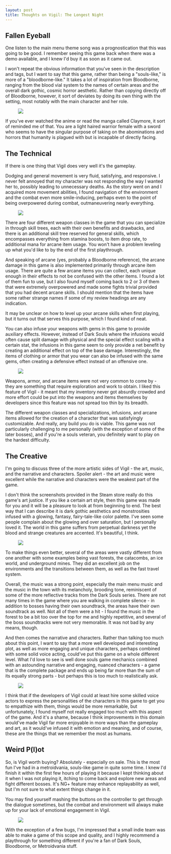 ```yaml
---
layout: post
title: Thoughts on Vigil: The Longest Night
---
```


## Fallen Eyeball

One listen to the main menu theme song was a prognostication that this was going to be good. I remember seeing this game back when there was a demo available, and I knew I'd buy it as soon as it came out.

I won't repeat the obvious information that you've seen in the description and tags, but I want to say that this game, rather than being a "souls-like," is more of a "bloodborne-like." It takes a lot of inspiration from Bloodborne, ranging from the blood vial system to the names of certain areas and the overall dark gothic, cosmic horror aesthetic. Rather than copying directly off of Bloodborne, however, it sort of deviates by doing its own thing with the setting, most notably with the main character and her role.

<figure>
    <img src="../img/vigil_review/v4.jpg">
</figure>

If you've ever watched the anime or read the manga called Claymore, it sort of reminded me of that. You are a light haired warrior female with a sword who seems to have the singular purpose of taking on the abominations and horrors that humanity is plagued with but is incapable of directly facing.

## The Technical

If there is one thing that Vigil does very well it's the gameplay.

Dodging and general movement is very fluid, satisfying, and responsive. I never felt annoyed that my character was not responding the way I wanted her to, possibly leading to unnecessary deaths. As the story went on and I acquired more movement abilities, I found navigation of the environment and the combat even more smile-inducing, perhaps even to the point of being overpowered during combat, outmaneuvering nearly everything.

<figure>
    <img src="../img/vigil_review/v1.jpg">
</figure>

There are four different weapon classes in the game that you can specialize in through skill trees, each with their own benefits and drawbacks, and there is an additional skill tree reserved for general skills, which encompasses everything from stamina boosts, to item drop rate, to additional mana for arcane item usage. You won't have a problem leveling up what you'd like to by the end of the first playthrough.

And speaking of arcane (yes, probably a Bloodborne reference), the arcane damage in this game is also implemented primarily through arcane item usage. There are quite a few arcane items you can collect, each unique enough in their effects to not be confused with the other items. I found a lot of them fun to use, but I also found myself coming back to 2 or 3 of them that were extremely overpowered and made some fights trivial provided that you had decent arcane skills. I should mention that the items have some rather strange names if some of my review headings are any indication.

It may be unclear on how to level up your arcane skills when first playing, but it turns out that serves this purpose, which I found kind of neat.

You can also infuse your weapons with gems in this game to provide auxiliary effects. However, instead of Dark Souls where the infusions would often cause split damage with physical and the special effect scaling with a certain stat, the infusions in this game seem to only provide a net benefit by creating an additional effect on top of the base damage. Interestingly, the items of clothing or armor that you wear can also be infused with the same gems, often creating a defensive effect instead of an offensive one.

<figure>
    <img src="../img/vigil_review/v2.jpg">
</figure>

Weapons, armor, and arcane items were not very common to come by - they are something that require exploration and work to obtain. I liked this feature of Vigil - it meant that my inventory never got absurdly crowded and more effort could be put into the weapons and items themselves by developers since this feature was not spread too thin by its breadth.

The different weapon classes and specializations, infusions, and arcane items allowed for the creation of a character that was satisfyingly customizable. And really, any build you do is viable. This game was not particularly challenging to me personally (with the exception of some of the later bosses), and if you're a souls veteran, you definitely want to play on the hardest difficulty.

## The Creative

I'm going to discuss three of the more artistic sides of Vigil - the art, music, and the narrative and characters. Spoiler alert - the art and music were excellent while the narrative and characters were the weakest part of the game.

I don't think the screenshots provided in the Steam store really do this game's art justice. If you like a certain art style, then this game was made for you and it will be a pleasure to look at from beginning to end. The best way that I can describe it is dark gothic aesthetics and monstrosities infused with a glowing, fantasy, fairy-tale-like color palette. I've seen some people complain about the glowing and over saturation, but I personally loved it. The world in this game suffers from perpetual darkness yet the blood and strange creatures are accented. It's beautiful, I think.

<figure>
    <img src="../img/vigil_review/v5.jpg">
</figure>

To make things even better, several of the areas were vastly different from one another with some examples being vast forests, the catacombs, an ice world, and underground mines. They did an excellent job on the environments and the transitions between them, as well as the fast travel system.

Overall, the music was a strong point, especially the main menu music and the music in the town with its melancholy, brooding tone, reminiscent of some of the more reflective tracks from the Dark Souls series. There are not many times in the game where you are walking in complete silence - in addition to bosses having their own soundtrack, the areas have their own soundtrack as well. Not all of them were a hit - I found the music in the forest to be a bit too over the top for me and highly repetitive, and several of the boss soundtracks were not very memorable. It was not bad by any means, though.

And then comes the narrative and characters. Rather than talking too much about this point, I want to say that a more well developed and interesting plot, as well as more engaging and unique characters, perhaps combined with some solid voice acting, could've put this game on a whole different level. What I'd love to see is well done souls game mechanics combined with an astounding narrative and engaging, nuanced characters - a game that is the complete package and ends up being far more than the sum of its equally strong parts - but perhaps this is too much to realistically ask.

<figure>
    <img src="../img/vigil_review/v3.jpg">
</figure>

I think that if the developers of Vigil could at least hire some skilled voice actors to express the personalities of the characters in this game to get you to empathize with them, things would be more remarkable, but unfortunately, I found myself not really engaged too much with this aspect of the game. And it's a shame, because I think improvements in this domain would've made Vigil far more enjoyable in more ways than the gameplay and art, as it would've infused it with emotion and meaning, and of course, these are the things that we remember the most as humans.

## Weird P(l)ot

So, is Vigil worth buying? Absolutely - especially on sale. This is the most fun I've had in a metroidvania, souls-like game in quite some time. I knew I'd finish it within the first few hours of playing it because I kept thinking about it when I was not playing it, itching to come back and explore new areas and fight different bosses. It's NG+ feature may enhance replayability as well, but I'm not sure to what extent things change in it.

You may find yourself mashing the buttons on the controller to get through the dialogue sometimes, but the combat and environment will always make up for your lack of emotional engagement in Vigil.

<figure>
    <img src="../img/vigil_review/v6.jpg">
</figure>

With the exception of a few bugs, I'm impressed that a small indie team was able to make a game of this scope and quality, and I highly recommend a playthrough for something different if you're a fan of Dark Souls, Bloodborne, or Metroidvania stuff.
